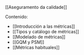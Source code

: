 [[Aseguramento da calidade]]

Contenido:
+ [[Introducción a las métricas]]
+ [[Tipos y catálogo de métricas]]
+ [[Modelado de métricas]]
+ [[GQM y PSM]]
+ [[Métricas habituales]]